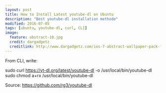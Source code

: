 ```yaml
---
layout: post
title: How to Install Latest youtube-dl on Ubuntu
description: "Best youtube-dl installation methode"
modified: 2016-07-05
tags: [ubuntu, youtube-dl, curl, CLI]
image:
  feature: abstract-10.jpg
  credit: dargadgetz
  creditlink: http://www.dargadgetz.com/ios-7-abstract-wallpaper-pack-for-iphone-5-and-ipod-touch-retina/
---
```


From CLI, write:


sudo curl https://yt-dl.org/latest/youtube-dl -o /usr/local/bin/youtube-dl
sudo chmod a+rx /usr/local/bin/youtube-dl


Source: https://github.com/rg3/youtube-dl
